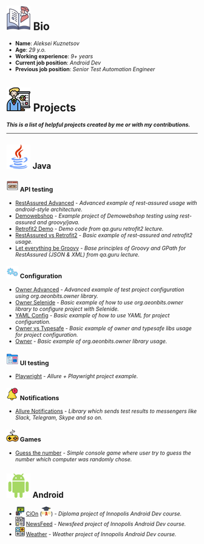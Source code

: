 # ![](img/biography_64.png) Bio

+ **Name**: *Aleksei Kuznetsov*
+ **Age**: *29 y.o.*
+ **Working experience**: *9+ years*
+ **Current job position**: *Android Dev*
+ **Previous job position**: *Senior Test Automation Engineer*

# ![](img/businessman.png) Projects
***This is a list of helpful projects created by me or with my contributions.***
<hr>

## ![](img/java_64.png) Java
### ![](img/http.png) API testing
+ [RestAssured Advanced](https://github.com/kadehar/rest-assured-example-adv) - *Advanced example of rest-assured usage with android-style architecture.*
+ [Demowebshop](https://github.com/kadehar/rest-assured-demowebshop) - *Example project of Demowebshop testing using rest-assured and groovy/java.*
+ [Retrofit2 Demo](https://github.com/kadehar/qa-guru-retrofit-lecture) - *Demo code from qa.guru retrofit2 lecture.*
+ [RestAssured vs Retrofit2](https://github.com/kadehar/rest-assured-example) - *Basic example of rest-assured and retrofit2 usage.*
+ [Let everything be Groovy](https://github.com/kadehar/let-everything-be-groovy) - *Base principles of Groovy and GPath for RestAssured (JSON & XML) from qa.guru lecture.*

### ![](img/setting.png) Configuration
+ [Owner Advanced](https://github.com/kadehar/owner-advanced) - *Advanced example of test project configuration using org.aeonbits.owner library.*
+ [Owner Selenide](https://github.com/kadehar/owner-selenide-example) - *Basic example of how to use org.aeonbits.owner library to configure project with Selenide.*
+ [YAML Config](https://github.com/kadehar/yaml_config_example) - *Basic example of how to use YAML for project configuration.*
+ [Owner vs Typesafe](https://github.com/kadehar/owner-typesafe-diff) - *Basic example of owner and typesafe libs usage for project configuration.*
+ [Owner](https://github.com/kadehar/owner-example) - *Basic example of org.aeonbits.owner library usage.*

### ![](img/front-end.png) UI testing
+ [Playwright](https://github.com/kadehar/allure-playwright-example) - *Allure + Playwright project example.*

### ![](img/notification.png) Notifications
+ [Allure Notifications](https://github.com/qa-guru/allure-notifications) - *Library which sends test results to messengers like Slack, Telegram, Skype and so on.*

### ![](img/joystick.png) Games
+ [Guess the number](https://github.com/kadehar/guess-the-number/tree/oop-tests) - *Simple console game where user try to guess the number which computer was randomly chose.*

## ![](img/android_64.png) Android
+ ![](img/movie_24.png) [CiOn](https://github.com/kadehar/cion) (![](img/graduated.png)) - *Diploma project of Innopolis Android Dev course.*
+ ![](img/newspaper_24.png) [NewsFeed](https://github.com/kadehar/newsfeed-app/tree/dev) - *Newsfeed project of Innopolis Android Dev course.*
+ ![](img/weather.png) [Weather](https://github.com/kadehar/weather-material/tree/cities-api-mvi) - *Weather project of Innopolis Android Dev course.*
